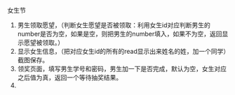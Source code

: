 女生节

1. 男生领取愿望，（判断女生愿望是否被领取：利用女生id对应判断男生的number是否为空，如果是空，则把男生的number填入，如果不为空，返回显示愿望被领取。）
2. 显示女生信息，（把对应女生id的所有的read显示出来姓名的姓，加一个同学）截图保存。
3. 领奖页面，填写男生学号和密码，男生加一下是否完成，默认为空，女生对应之后值为真，返回一个等待抽奖结果。
4. 